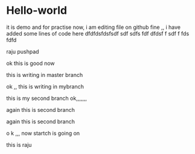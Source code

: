 # Hello-world
it is demo and for practise
now,  i am editing file on github
fine ,, i have added some lines of code here  dfdfdsfdsfsdf
sdf
sdfs
fdf
dfdsf
f
sdf
f
fds
fdfd

raju pushpad

ok this is good now

this is writing in master branch
  
  ok ,, this is writing in mybranch


  this is my second branch ok,,,,,,,



  again this is second branch 

  again this is second branch 



  o k ,,, now startch is going on 

  this is raju